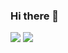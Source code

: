 ### Hi there 👋

![](https://komarev.com/ghpvc/?username=lohxt1)
![](https://github-profile-watcher.vercel.app/api/watcher/lohxt1)

<!--
**lohxt1/lohxt1** is a ✨ _special_ ✨ repository because its `README.md` (this file) appears on your GitHub profile.

Here are some ideas to get you started:

- 🔭 I’m currently working on ...
- 🌱 I’m currently learning ...
- 👯 I’m looking to collaborate on ...
- 🤔 I’m looking for help with ...
- 💬 Ask me about ...
- 📫 How to reach me: ...
- 😄 Pronouns: ...
- ⚡ Fun fact: ...
-->
